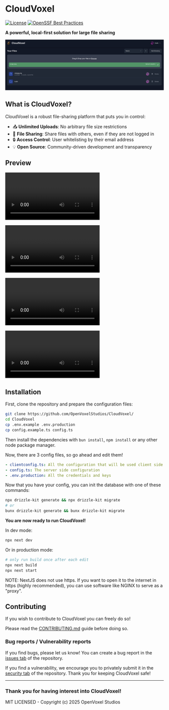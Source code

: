 # CloudVoxel
[![License](https://img.shields.io/badge/license-MIT-green)](LICENSE)
[![OpenSSF Best Practices](https://www.bestpractices.dev/projects/9876/badge)](https://www.bestpractices.dev/projects/9876)

**A powerful, local-first solution for large file sharing**

![CloudVoxel Interface](/.github/assets/mainpage.png)

## What is CloudVoxel?

CloudVoxel is a robust file-sharing platform that puts you in control:

- 📤 **Unlimited Uploads**: No arbitrary file size restrictions
- 🔗 **File Sharing**: Share files with others, even if they are not logged in
- 🔒 **Access Control**: User whitelisting by their email address
- 💡 **Open Source**: Community-driven development and transparency

## Preview

<video src="https://github.com/user-attachments/assets/9d8434b2-12da-4586-b928-f75caedaded3" alt="Login Providers"></video>

<video src="https://github.com/user-attachments/assets/96a27c3f-b76e-4604-aaff-1c6fd81076d3" alt="Use Folders"></video>

<video src="https://github.com/user-attachments/assets/132b2e5b-fd70-4104-8756-6e094cd85895" alt="Rename and Move"></video>

<video src="https://github.com/user-attachments/assets/90ebe6a5-94a9-4caf-a035-690aee5da667" alt="Share Files"></video>

## Installation

First, clone the repository and prepare the configuration files:
```bash
git clone https://github.com/OpenVoxelStudios/CloudVoxel/
cd CloudVoxel
cp .env.example .env.production
cp config.example.ts config.ts
```

Then install the dependencies with `bun install`, `npm install` or any other node package manager.

Now, there are 3 config files, so go ahead and edit them!
```yaml
- clientconfig.ts: All the configuration that will be used client side
- config.ts: The server side configuration
- .env.production: All the credentials and keys
```

Now that you have your config, you can init the database with one of these commands:
```bash
npx drizzle-kit generate && npx drizzle-kit migrate
# or
bunx drizzle-kit generate && bunx drizzle-kit migrate
```

**You are now ready to run CloudVoxel!**

In dev mode:
```bash
npx next dev
```

Or in production mode:
```bash
# only run build once after each edit
npx next build
npx next start
```

NOTE: NextJS does not use https. If you want to open it to the internet in https (highly recommended), you can use software like NGINX to serve as a "proxy".

## Contributing

If you wish to contribute to CloudVoxel you can freely do so!

Please read the [CONTRIBUTING.md](/CONTRIBUTING.md) guide before doing so.

### Bug reports / Vulnerability reports

If you find bugs, please let us know! You can create a bug report in the [issues tab](https://github.com/OpenVoxelStudios/CloudVoxel/issues) of the repository.

If you find a vulnerability, we encourage you to privately submit it in the [security tab](https://github.com/OpenVoxelStudios/CloudVoxel/security) of the repository. Thank you for keeping CloudVoxel safe!

---

### Thank you for having interest into CloudVoxel!
MIT LICENSED - Copyright (c) 2025 OpenVoxel Studios